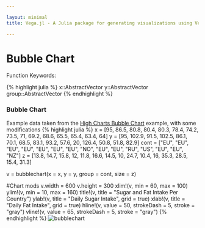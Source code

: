 ```yaml
---

layout: minimal
title: Vega.jl - A Julia package for generating visualizations using Vega

---
```


# Bubble Chart

Function Keywords:

{% highlight julia %}
x::AbstractVector
y::AbstractVector
group::AbstractVector
{% endhighlight %}

### Bubble Chart

Example data taken from the <a href="http://www.highcharts.com/demo/bubble">High Charts Bubble Chart</a> example, with some modifications
{% highlight julia %}
x = [95, 86.5, 80.8, 80.4, 80.3, 78.4, 74.2, 73.5, 71, 69.2, 68.6, 65.5, 65.4, 63.4, 64]
y = [95, 102.9, 91.5, 102.5, 86.1, 70.1, 68.5, 83.1, 93.2, 57.6, 20, 126.4, 50.8, 51.8, 82.9]
cont = ["EU", "EU", "EU", "EU", "EU", "EU", "EU", "NO", "EU", "EU", "RU", "US", "EU", "EU", "NZ"]
z = [13.8, 14.7, 15.8, 12, 11.8, 16.6, 14.5, 10, 24.7, 10.4, 16, 35.3, 28.5, 15.4, 31.3]

v = bubblechart(x = x, y = y, group = cont, size = z)

#Chart mods
v.width = 600
v.height = 300
xlim!(v, min = 60, max = 100)
ylim!(v, min = 10, max = 160)
title!(v, title = "Sugar and Fat Intake Per Country")
ylab!(v, title = "Daily Sugar Intake", grid = true)
xlab!(v, title = "Daily Fat Intake", grid = true)
hline!(v, value = 50, strokeDash = 5, stroke = "gray")
vline!(v, value = 65, strokeDash = 5, stroke = "gray")
{% endhighlight %}
<img src ="http://johnmyleswhite.github.io/Vega.jl/images/bubblechart.png" alt="bubblechart">